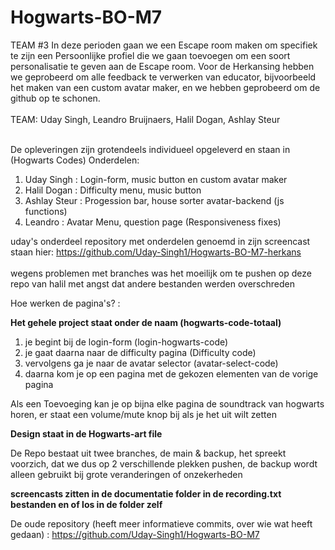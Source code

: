 # Hogwarts-BO-M7

TEAM #3
In deze perioden gaan we een Escape room maken om specifiek te zijn een Persoonlijke profiel die we gaan toevoegen om een soort personalisatie te geven aan de Escape room.
Voor de Herkansing hebben we geprobeerd om alle feedback te verwerken van educator, bijvoorbeeld het maken van een custom avatar maker, en we hebben geprobeerd om de github op te schonen.
<br>
<br>
TEAM:
Uday Singh,
Leandro Bruijnaers,
Halil Dogan,
Ashlay Steur 
<br>
<br>

De opleveringen zijn grotendeels individueel  opgeleverd en staan in (Hogwarts Codes)
Onderdelen:

1. Uday Singh : Login-form, music button en custom avatar maker
2. Halil Dogan : Difficulty menu, music button
3. Ashlay Steur : Progession bar, house sorter avatar-backend (js functions)
4. Leandro : Avatar Menu, question page (Responsiveness fixes)

uday's onderdeel repository met onderdelen genoemd in zijn screencast staan hier:
https://github.com/Uday-Singh1/Hogwarts-BO-M7-herkans
<br>
<br>
wegens problemen met branches was het moeilijk om te pushen op deze repo van halil met angst dat andere bestanden werden overschreden

Hoe werken de pagina's? :

**Het gehele project staat onder de naam (hogwarts-code-totaal)**

1. je begint bij de login-form (login-hogwarts-code)
2. je gaat daarna naar de difficulty pagina (Difficulty code)
3. vervolgens ga je naar de avatar selector (avatar-select-code)
4. daarna kom je op een pagina met de gekozen elementen van de vorige pagina


Als een Toevoeging kan je op bijna elke pagina de soundtrack van hogwarts horen,
er staat een volume/mute knop bij als je het uit wilt zetten 

**Design staat in de Hogwarts-art file**

De Repo bestaat uit twee branches, de main & backup, het spreekt voorzich, dat we dus op 2 verschillende plekken pushen, de backup wordt alleen gebruikt bij grote veranderingen of onzekerheden

**screencasts zitten in de documentatie folder in de recording.txt bestanden en of los in de folder zelf** 

De oude repository (heeft meer informatieve commits, over wie wat heeft gedaan) : https://github.com/Uday-Singh1/Hogwarts-BO-M7
